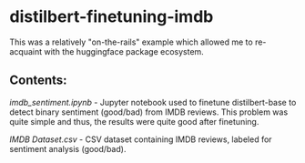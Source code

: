 # distilbert-finetuning-imdb

This was a relatively "on-the-rails" example which allowed me to re-acquaint with the huggingface package ecosystem.

## Contents:  

*imdb_sentiment.ipynb* - Jupyter notebook used to finetune distilbert-base to detect binary sentiment (good/bad) from IMDB reviews.  This problem was quite simple and thus, the results were quite good after finetuning.  

*IMDB Dataset.csv* - CSV dataset containing IMDB reviews, labeled for sentiment analysis (good/bad).
